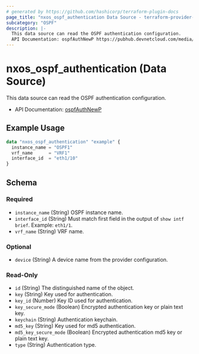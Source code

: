 ```yaml
---
# generated by https://github.com/hashicorp/terraform-plugin-docs
page_title: "nxos_ospf_authentication Data Source - terraform-provider-nxos"
subcategory: "OSPF"
description: |-
  This data source can read the OSPF authentication configuration.
  API Documentation: ospfAuthNewP https://pubhub.devnetcloud.com/media/dme-docs-10-2-2/docs/Routing%20and%20Forwarding/ospf:AuthNewP/
---
```


# nxos_ospf_authentication (Data Source)

This data source can read the OSPF authentication configuration.

- API Documentation: [ospfAuthNewP](https://pubhub.devnetcloud.com/media/dme-docs-10-2-2/docs/Routing%20and%20Forwarding/ospf:AuthNewP/)

## Example Usage

```terraform
data "nxos_ospf_authentication" "example" {
  instance_name = "OSPF1"
  vrf_name      = "VRF1"
  interface_id  = "eth1/10"
}
```

<!-- schema generated by tfplugindocs -->
## Schema

### Required

- `instance_name` (String) OSPF instance name.
- `interface_id` (String) Must match first field in the output of `show intf brief`. Example: `eth1/1`.
- `vrf_name` (String) VRF name.

### Optional

- `device` (String) A device name from the provider configuration.

### Read-Only

- `id` (String) The distinguished name of the object.
- `key` (String) Key used for authentication.
- `key_id` (Number) Key ID used for authentication.
- `key_secure_mode` (Boolean) Encrypted authentication key or plain text key.
- `keychain` (String) Authentication keychain.
- `md5_key` (String) Key used for md5 authentication.
- `md5_key_secure_mode` (Boolean) Encrypted authentication md5 key or plain text key.
- `type` (String) Authentication type.



